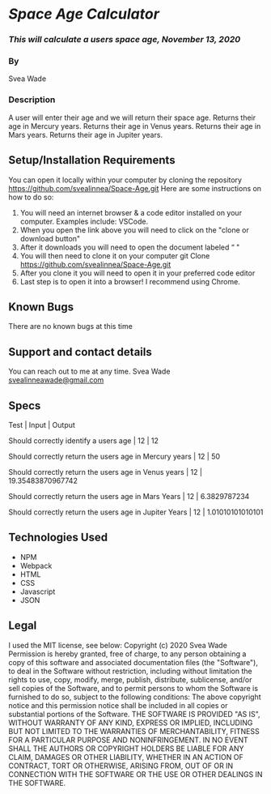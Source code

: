 # _Space Age Calculator_

### _This will calculate a users space age, November 13, 2020_

### By 
Svea Wade
### Description
A user will enter their age and we will return their space age. 
Returns their age in Mercury years. 
Returns their age in Venus years. 
Returns their age in Mars years. 
Returns their age in Jupiter years. 

## Setup/Installation Requirements

You can open it locally within your computer by cloning the repository https://github.com/svealinnea/Space-Age.git 
Here are some instructions on how to do so:
1. You will need an internet browser & a code editor installed on your computer. Examples include: VSCode.
2. When you open the link above you will need to click on the "clone or download button"
3. After it downloads you will need to open the document labeled “ "
4. You will then need to clone it on your computer git Clone https://github.com/svealinnea/Space-Age.git 
5. After you clone it you will need to open it in your preferred code editor
6. Last step is to open it into a browser! I recommend using Chrome.


## Known Bugs

There are no known bugs at this time

## Support and contact details
You can reach out to me at any time. Svea Wade <svealinneawade@gmail.com>

## Specs
Test | Input | Output


Should correctly identify a users age | 12 | 12


Should correctly return the users age in Mercury years | 12 | 50


Should correctly return the users age in Venus years | 12 | 19.35483870967742

Should correctly return the users age in Mars Years | 12 | 6.3829787234

Should correctly return the users age in Jupiter Years | 12 | 1.01010101010101
## Technologies Used

* NPM
* Webpack
* HTML
* CSS
* Javascript
* JSON

## Legal

I used the MIT license, see below: Copyright (c) 2020 Svea Wade Permission is hereby granted, free of charge, to any person obtaining a copy of this software and associated documentation files (the "Software"), to deal in the Software without restriction, including without limitation the rights to use, copy, modify, merge, publish, distribute, sublicense, and/or sell copies of the Software, and to permit persons to whom the Software is furnished to do so, subject to the following conditions: The above copyright notice and this permission notice shall be included in all copies or substantial portions of the Software. THE SOFTWARE IS PROVIDED "AS IS", WITHOUT WARRANTY OF ANY KIND, EXPRESS OR IMPLIED, INCLUDING BUT NOT LIMITED TO THE WARRANTIES OF MERCHANTABILITY, FITNESS FOR A PARTICULAR PURPOSE AND NONINFRINGEMENT. IN NO EVENT SHALL THE AUTHORS OR COPYRIGHT HOLDERS BE LIABLE FOR ANY CLAIM, DAMAGES OR OTHER LIABILITY, WHETHER IN AN ACTION OF CONTRACT, TORT OR OTHERWISE, ARISING FROM, OUT OF OR IN CONNECTION WITH THE SOFTWARE OR THE USE OR OTHER DEALINGS IN THE SOFTWARE.